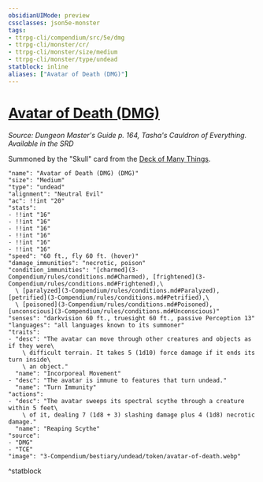 ```yaml
---
obsidianUIMode: preview
cssclasses: json5e-monster
tags:
- ttrpg-cli/compendium/src/5e/dmg
- ttrpg-cli/monster/cr/
- ttrpg-cli/monster/size/medium
- ttrpg-cli/monster/type/undead
statblock: inline
aliases: ["Avatar of Death (DMG)"]
---
```

# [Avatar of Death (DMG)](3-Compendium\bestiary\undead/avatar-of-death-dmg.md)
*Source: Dungeon Master's Guide p. 164, Tasha's Cauldron of Everything. Available in the <span title='Systems Reference Document (5.1)'>SRD</span>*  

Summoned by the "Skull" card from the [Deck of Many Things](3-Compendium/items/deck-of-many-things-xdmg.md).

```statblock
"name": "Avatar of Death (DMG) (DMG)"
"size": "Medium"
"type": "undead"
"alignment": "Neutral Evil"
"ac": !!int "20"
"stats":
- !!int "16"
- !!int "16"
- !!int "16"
- !!int "16"
- !!int "16"
- !!int "16"
"speed": "60 ft., fly 60 ft. (hover)"
"damage_immunities": "necrotic, poison"
"condition_immunities": "[charmed](3-Compendium/rules/conditions.md#Charmed), [frightened](3-Compendium/rules/conditions.md#Frightened),\
  \ [paralyzed](3-Compendium/rules/conditions.md#Paralyzed), [petrified](3-Compendium/rules/conditions.md#Petrified),\
  \ [poisoned](3-Compendium/rules/conditions.md#Poisoned), [unconscious](3-Compendium/rules/conditions.md#Unconscious)"
"senses": "darkvision 60 ft., truesight 60 ft., passive Perception 13"
"languages": "all languages known to its summoner"
"traits":
- "desc": "The avatar can move through other creatures and objects as if they were\
    \ difficult terrain. It takes 5 (1d10) force damage if it ends its turn inside\
    \ an object."
  "name": "Incorporeal Movement"
- "desc": "The avatar is immune to features that turn undead."
  "name": "Turn Immunity"
"actions":
- "desc": "The avatar sweeps its spectral scythe through a creature within 5 feet\
    \ of it, dealing 7 (1d8 + 3) slashing damage plus 4 (1d8) necrotic damage."
  "name": "Reaping Scythe"
"source":
- "DMG"
- "TCE"
"image": "3-Compendium/bestiary/undead/token/avatar-of-death.webp"
```
^statblock
